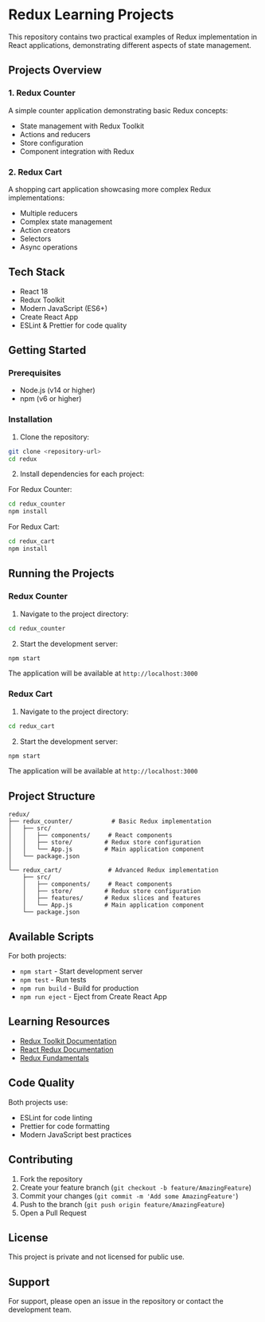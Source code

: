 # Redux Learning Projects

This repository contains two practical examples of Redux implementation in React applications, demonstrating different aspects of state management.

## Projects Overview

### 1. Redux Counter
A simple counter application demonstrating basic Redux concepts:
- State management with Redux Toolkit
- Actions and reducers
- Store configuration
- Component integration with Redux

### 2. Redux Cart
A shopping cart application showcasing more complex Redux implementations:
- Multiple reducers
- Complex state management
- Action creators
- Selectors
- Async operations

## Tech Stack

- React 18
- Redux Toolkit
- Modern JavaScript (ES6+)
- Create React App
- ESLint & Prettier for code quality

## Getting Started

### Prerequisites

- Node.js (v14 or higher)
- npm (v6 or higher)

### Installation

1. Clone the repository:
```bash
git clone <repository-url>
cd redux
```

2. Install dependencies for each project:

For Redux Counter:
```bash
cd redux_counter
npm install
```

For Redux Cart:
```bash
cd redux_cart
npm install
```

## Running the Projects

### Redux Counter

1. Navigate to the project directory:
```bash
cd redux_counter
```

2. Start the development server:
```bash
npm start
```

The application will be available at `http://localhost:3000`

### Redux Cart

1. Navigate to the project directory:
```bash
cd redux_cart
```

2. Start the development server:
```bash
npm start
```

The application will be available at `http://localhost:3000`

## Project Structure

```
redux/
├── redux_counter/           # Basic Redux implementation
│   ├── src/
│   │   ├── components/     # React components
│   │   ├── store/         # Redux store configuration
│   │   └── App.js         # Main application component
│   └── package.json
│
└── redux_cart/             # Advanced Redux implementation
    ├── src/
    │   ├── components/     # React components
    │   ├── store/         # Redux store configuration
    │   ├── features/      # Redux slices and features
    │   └── App.js         # Main application component
    └── package.json
```

## Available Scripts

For both projects:
- `npm start` - Start development server
- `npm test` - Run tests
- `npm run build` - Build for production
- `npm run eject` - Eject from Create React App

## Learning Resources

- [Redux Toolkit Documentation](https://redux-toolkit.js.org/)
- [React Redux Documentation](https://react-redux.js.org/)
- [Redux Fundamentals](https://redux.js.org/tutorials/fundamentals/part-1-overview)

## Code Quality

Both projects use:
- ESLint for code linting
- Prettier for code formatting
- Modern JavaScript best practices

## Contributing

1. Fork the repository
2. Create your feature branch (`git checkout -b feature/AmazingFeature`)
3. Commit your changes (`git commit -m 'Add some AmazingFeature'`)
4. Push to the branch (`git push origin feature/AmazingFeature`)
5. Open a Pull Request

## License

This project is private and not licensed for public use.

## Support

For support, please open an issue in the repository or contact the development team. 